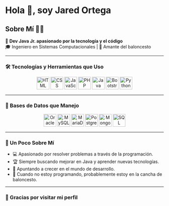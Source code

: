 # Hola 👋, soy Jared Ortega

## Sobre Mí 🧑‍💻

🚀 **Dev Java Jr. apasionado por la tecnología y el código**  
🎓 Ingeniero en Sistemas Computacionales | 🏀 Amante del baloncesto

---

### 🛠️ Tecnologías y Herramientas que Uso

<p align="center">
  <img src="https://cdn.jsdelivr.net/gh/devicons/devicon/icons/html5/html5-original.svg" alt="HTML" width="40" height="40"/>
  <img src="https://cdn.jsdelivr.net/gh/devicons/devicon/icons/css3/css3-original.svg" alt="CSS" width="40" height="40"/>
  <img src="https://cdn.jsdelivr.net/gh/devicons/devicon/icons/javascript/javascript-original.svg" alt="JavaScript" width="40" height="40"/>
  <img src="https://cdn.jsdelivr.net/gh/devicons/devicon/icons/php/php-original.svg" alt="PHP" width="40" height="40"/>
  <img src="https://cdn.jsdelivr.net/gh/devicons/devicon/icons/java/java-original.svg" alt="Java" width="40" height="40"/>
  <img src="https://cdn.jsdelivr.net/gh/devicons/devicon/icons/bootstrap/bootstrap-original.svg" alt="Bootstrap" width="40" height="40"/>
  <img src="https://cdn.jsdelivr.net/gh/devicons/devicon/icons/python/python-original.svg" alt="Python" width="40" height="40"/>
 
</p>

---

### 💾 Bases de Datos que Manejo

<p align="center">
  <img src="https://cdn.jsdelivr.net/gh/devicons/devicon/icons/oracle/oracle-original.svg" alt="Oracle" width="40" height="40"/>
  <img src="https://cdn.jsdelivr.net/gh/devicons/devicon/icons/mysql/mysql-original.svg" alt="MySQL" width="40" height="40"/>
  <img src="https://cdn.jsdelivr.net/gh/devicons/devicon/icons/mariadb/mariadb-original.svg" alt="MariaDB" width="40" height="40"/>
  <img src="https://cdn.jsdelivr.net/gh/devicons/devicon/icons/postgresql/postgresql-original.svg" alt="PostgreSQL" width="40" height="40"/>
  <img src="https://cdn.jsdelivr.net/gh/devicons/devicon/icons/mongodb/mongodb-original.svg" alt="MongoDB" width="40" height="40"/>
  <img src="https://img.icons8.com/color/48/000000/sql.png" alt="SQL" width="40" height="40"/> <!-- Puedes reemplazar con cualquier ícono de SQL Developer específico si lo encuentras -->
</p>

---

### 📖 Un Poco Sobre Mí

- 💻 Apasionado por resolver problemas a través de la programación.
- 🏆 Siempre buscando mejorar en Java y aprender nuevas tecnologías.
- 🚀 Apuntando a crecer en el mundo de desarrollo.
- 🏀 Cuando no estoy programando, probablemente estoy en la cancha de baloncesto.

---

### 👀 Gracias por visitar mi perfil


